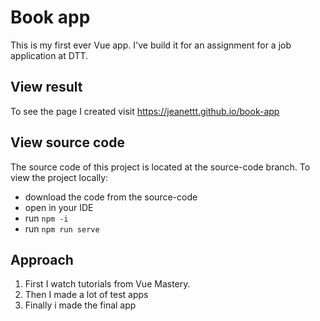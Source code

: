 # Book app
This is my first ever Vue app. I've build it for an assignment for a job application at DTT. 

## View result
To see the page I created visit https://jeanettt.github.io/book-app

## View source code
The source code of this project is located at the source-code branch. 
To view the project locally:
* download the code from the source-code
* open in your IDE
* run ```npm -i```
* run ```npm run serve```

## Approach
1. First I watch tutorials from Vue Mastery.
2. Then I made a lot of test apps
3. Finally i made the final app
